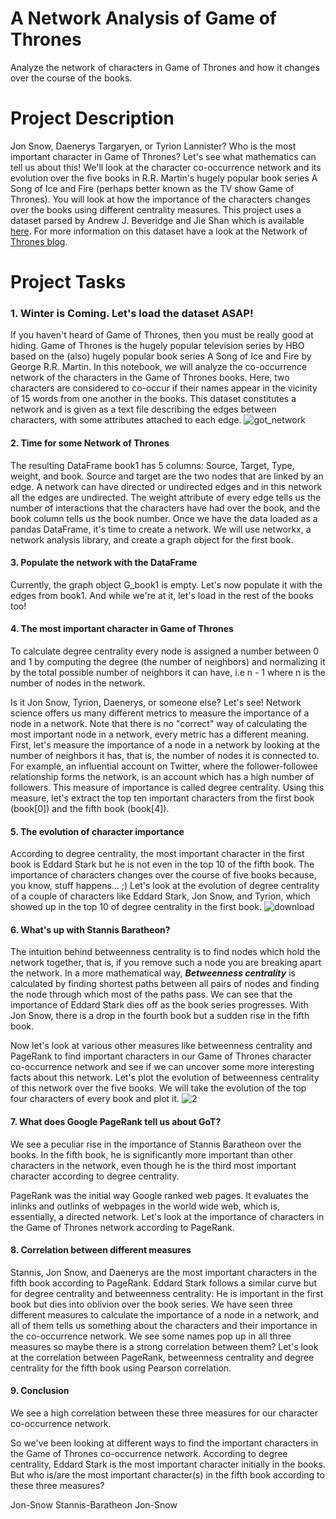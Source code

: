 # A Network Analysis of Game of Thrones
  Analyze the network of characters in Game of Thrones and how it changes over the course of the books.
  
  
# Project Description
Jon Snow, Daenerys Targaryen, or Tyrion Lannister? 
Who is the most important character in Game of Thrones? 
Let's see what mathematics can tell us about this!
We'll look at the character co-occurrence network and its evolution over the five books in R.R. Martin's hugely popular book series A Song of Ice and Fire (perhaps better known as the TV show Game of Thrones).
You will look at how the importance of the characters changes over the books using different centrality measures.
This project uses a dataset parsed by Andrew J. Beveridge and Jie Shan which is available [here](https://github.com/mathbeveridge/asoiaf).
For more information on this dataset have a look at the Network of [Thrones blog](https://networkofthrones.wordpress.com/).

# Project Tasks

### 1. Winter is Coming. Let's load the dataset ASAP!

If you haven't heard of Game of Thrones, then you must be really good at hiding.
Game of Thrones is the hugely popular television series by HBO based on the (also) hugely popular book series A Song of Ice and Fire by George R.R. Martin. 
In this notebook, we will analyze the co-occurrence network of the characters in the Game of Thrones books.
Here, two characters are considered to co-occur if their names appear in the vicinity of 15 words from one another in the books.
This dataset constitutes a network and is given as a text file describing the edges between characters, with some attributes attached to each edge.
![got_network](https://user-images.githubusercontent.com/84151016/155856212-a50e9f35-6ce0-4d51-8850-a7bd2a33be20.jpg)

#### 2. Time for some Network of Thrones

The resulting DataFrame book1 has 5 columns: Source, Target, Type, weight, and book. Source and target are the two nodes that are linked by an edge. 
A network can have directed or undirected edges and in this network all the edges are undirected.
The weight attribute of every edge tells us the number of interactions that the characters have had over the book, and the book column tells us the book number.
Once we have the data loaded as a pandas DataFrame, it's time to create a network. 
We will use networkx, a network analysis library, and create a graph object for the first book.

#### 3. Populate the network with the DataFrame

Currently, the graph object G_book1 is empty. Let's now populate it with the edges from book1.
And while we're at it, let's load in the rest of the books too!

#### 4. The most important character in Game of Thrones

To calculate degree centrality every node is assigned a number between 0 and 1 by computing the degree (the number of neighbors) 
and normalizing it by the total possible number of neighbors it can have, i.e n - 1 where n is the number of nodes in the network.

Is it Jon Snow, Tyrion, Daenerys, or someone else? Let's see! Network science offers us many different metrics to measure the importance of a node in a network.
Note that there is no "correct" way of calculating the most important node in a network, every metric has a different meaning.
First, let's measure the importance of a node in a network by looking at the number of neighbors it has, that is, the number of nodes it is connected to. 
For example, an influential account on Twitter, where the follower-followee relationship forms the network, is an account which has a high number of followers.
This measure of importance is called degree centrality.
Using this measure, let's extract the top ten important characters from the first book (book[0]) and the fifth book (book[4]).

#### 5. The evolution of character importance

According to degree centrality, the most important character in the first book is Eddard Stark but he is not even in the top 10 of the fifth book. 
The importance of characters changes over the course of five books because, you know, stuff happens… ;)
Let's look at the evolution of degree centrality of a couple of characters like Eddard Stark, Jon Snow, and Tyrion, 
which showed up in the top 10 of degree centrality in the first book.
![download](https://user-images.githubusercontent.com/84151016/155856454-1a8e28ea-e9fb-47ba-abda-eb7361bc80d1.png)

#### 6. What's up with Stannis Baratheon?

The intuition behind betweenness centrality is to find nodes which hold the network together, that is, if you remove such a node you are breaking apart the network. 
In a more mathematical way, 
***Betweenness centrality*** is calculated by finding shortest paths between all pairs of nodes and finding the node through which most of the paths pass.
We can see that the importance of Eddard Stark dies off as the book series progresses. 
With Jon Snow, there is a drop in the fourth book but a sudden rise in the fifth book.

Now let's look at various other measures like betweenness centrality and PageRank to find important characters in our Game of Thrones character co-occurrence network and see if we can uncover some more interesting facts about this network. 
Let's plot the evolution of betweenness centrality of this network over the five books.
We will take the evolution of the top four characters of every book and plot it.
![2](https://user-images.githubusercontent.com/84151016/155856476-e70f0540-1369-4f19-bcae-7e79b477dbc7.png)


#### 7. What does Google PageRank tell us about GoT?

We see a peculiar rise in the importance of Stannis Baratheon over the books. In the fifth book, 
he is significantly more important than other characters in the network, even though he is the third most important character according to degree centrality.

PageRank was the initial way Google ranked web pages. It evaluates the inlinks and outlinks of webpages in the world wide web, which is, essentially, a directed network. 
Let's look at the importance of characters in the Game of Thrones network according to PageRank.


#### 8. Correlation between different measures

Stannis, Jon Snow, and Daenerys are the most important characters in the fifth book according to PageRank. 
Eddard Stark follows a similar curve but for degree centrality and betweenness centrality: 
He is important in the first book but dies into oblivion over the book series.
We have seen three different measures to calculate the importance of a node in a network, and all of them tells us something about the characters and their importance in the co-occurrence network.
We see some names pop up in all three measures so maybe there is a strong correlation between them?
Let's look at the correlation between PageRank, betweenness centrality and degree centrality for the fifth book using Pearson correlation.

#### 9. Conclusion

We see a high correlation between these three measures for our character co-occurrence network.

So we've been looking at different ways to find the important characters in the Game of Thrones co-occurrence network. 
According to degree centrality, Eddard Stark is the most important character initially in the books. 
But who is/are the most important character(s) in the fifth book according to these three measures?

Jon-Snow
Stannis-Baratheon
Jon-Snow

